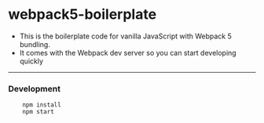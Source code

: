 # webpack5-boilerplate

- This is the boilerplate code for vanilla JavaScript with Webpack 5 bundling.
- It comes with the Webpack dev server so you can start developing quickly

---
### Development
```
    npm install
    npm start
```

